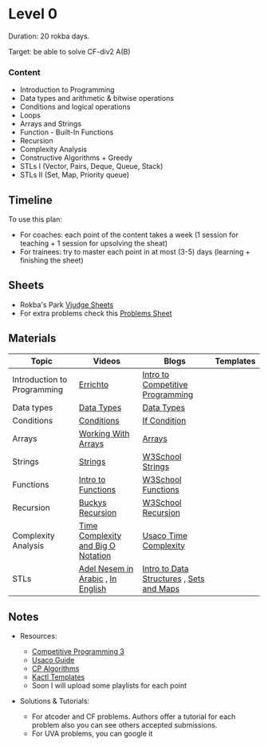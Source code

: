 # Level 0
Duration: 20 rokba days.

Target: be able to solve CF-div2 A(B)

### Content
* Introduction to Programming
* Data types and arithmetic & bitwise operations
* Conditions and logical operations
* Loops
* Arrays and Strings
* Function - Built-In Functions
* Recursion
* Complexity Analysis
* Constructive Algorithms + Greedy
* STLs I (Vector, Pairs, Deque, Queue, Stack)
* STLs II (Set, Map, Priority queue)

## Timeline
To use this plan:
 - For coaches: each point of the content takes a week (1 session for teaching + 1 session for upsolving the sheat)
 - For trainees: try to master each point in at most (3-5) days (learning + finishing the sheet)

## Sheets

* Rokba's Park [Vjudge Sheets](https://vjudge.net/group/rokba)
* For extra problems check this [Problems Sheet](https://docs.google.com/spreadsheets/d/1blSbPr1pAFZSzlAi2IVdTeytz2yO7Ejx9SeQWOSxY0w/edit#gid=1542041463)

## Materials
Topic | Videos | Blogs | Templates
--- | --- | --- | ---
Introduction to Programming | [Errichto](https://www.youtube.com/watch?v=xAeiXy8-9Y8&t=4s) | [Intro to Competitive Programming](https://usaco.guide/general/intro-cp?lang=cpp) | 
Data types | [Data Types](https://www.youtube.com/watch?v=k2vrTIAIhRo&t=488s) | [Data Types](https://usaco.guide/general/data-types?lang=cpp) | 
Conditions | [Conditions](https://www.youtube.com/watch?v=Zfm-138maOE) | [If Condition](https://www.w3schools.com/cpp/cpp_conditions.asp)
Arrays | [Working With Arrays](https://www.youtube.com/watch?v=HpBel7_2k0k) | [Arrays](https://www.w3schools.com/cpp/cpp_arrays.asp)
Strings | [Strings](https://www.youtube.com/watch?v=-t07hCkdHjI) | [W3School Strings](https://www.w3schools.com/cpp/cpp_strings.asp)
Functions| [Intro to Functions](https://www.youtube.com/watch?v=VZYMp7SY0W4) | [W3School Functions](https://www.w3schools.com/cpp/cpp_functions.asp)
Recursion | [Buckys Recursion](https://www.youtube.com/watch?v=4agL-MQq05E) | [W3School Recursion](https://www.w3schools.com/cpp/cpp_functions_recursion.asp)
Complexity Analysis | [Time Complexity and Big O Notation](https://www.youtube.com/watch?v=QnRx6V8YQy0) | [Usaco Time Complexity](https://usaco.guide/bronze/time-comp?lang=cpp)
STLs | [Adel Nesem in Arabic](https://www.youtube.com/watch?v=4hhz69S15wU&list=PLCInYL3l2AainAE4Xq2kdNGDfG0bys2xp) , [In English](https://www.youtube.com/watch?v=LyGlTmaWEPs&list=PLk6CEY9XxSIA-xo3HRYC3M0Aitzdut7AA) | [Intro to Data Structures](https://usaco.guide/bronze/intro-ds?lang=cpp) , [Sets and Maps](https://usaco.guide/bronze/intro-sets?lang=cpp)

## Notes
* Resources:

   - [Competitive Programming 3](https://drive.google.com/file/d/145iYn20prtNwKYLbN6GpGNlzAtCQuSG_/view?usp=sharing)
   - [Usaco Guide](https://usaco.guide/)
   - [CP Algorithms](https://cp-algorithms.com/)
   - [Kactl Templates](https://github.com/kth-competitive-programming/kactl)
   - Soon I will upload some playlists for each point
   
* Solutions & Tutorials:
  - For atcoder and CF problems. Authors offer a tutorial for each problem also you can see others accepted submissions.
  - For UVA problems, you can google it
